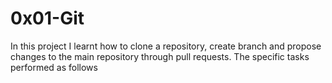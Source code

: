 # 0x01-Git 
In this project I learnt how to clone a repository, create branch and propose changes to the main repository through pull requests. The specific tasks performed as follows
